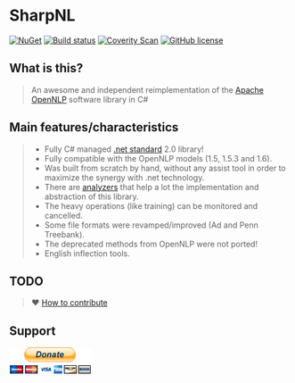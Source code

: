 # SharpNL

[![NuGet](https://img.shields.io/nuget/v/Knuppe.SharpNL.svg)](https://www.nuget.org/packages/Knuppe.SharpNL/)
[![Build status](https://ci.appveyor.com/api/projects/status/r11n96yn48jpt6v4/branch/development?svg=true)](https://ci.appveyor.com/project/knuppe/sharpnl/branch/development)
[![Coverity Scan](https://scan.coverity.com/projects/5813/badge.svg)](https://scan.coverity.com/projects/5813) 
[![GitHub license](https://img.shields.io/github/license/knuppe/SharpNL.svg)](https://github.com/knuppe/SharpNL/blob/development/license.txt)

## What is this?

> An awesome and independent reimplementation of the [Apache OpenNLP] software library in C#


## Main features/characteristics

> - Fully C# managed [.net standard](https://github.com/dotnet/standard) 2.0 library!
> - Fully compatible with the OpenNLP models (1.5, 1.5.3 and 1.6).
> - Was built from scratch by hand, without any assist tool in order to maximize the synergy with .net technology.
> - There are [analyzers](https://github.com/knuppe/SharpNL/wiki/Analyzers) that help a lot the implementation and abstraction of this library.  
> - The heavy operations (like training) can be monitored and cancelled.
> - Some file formats were revamped/improved (Ad and Penn Treebank).
> - The deprecated methods from OpenNLP were not ported!
> - English inflection tools.

## TODO

> :heart: [How to contribute](contributing.md)

## Support

[![donate](resources/donate.gif)](https://www.paypal.com/cgi-bin/webscr?cmd=_s-xclick&hosted_button_id=7SWNPAPJNSARC)

[NuGet]: https://www.nuget.org/packages/Knuppe.SharpNL/
[Apache OpenNLP]: http://opennlp.apache.org
